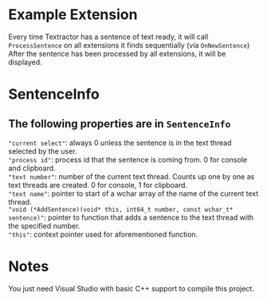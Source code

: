 # Example Extension

Every time Textractor has a sentence of text ready, it will call `ProcessSentence` on all extensions it finds sequentially (via `OnNewSentence`)
After the sentence has been processed by all extensions, it will be displayed.

# SentenceInfo

## The following properties are in `SentenceInfo`
`"current select"`: always 0 unless the sentence is in the text thread selected by the user.<br>
`"process id"`: process id that the sentence is coming from. 0 for console and clipboard.<br>
`"text number"`: number of the current text thread. Counts up one by one as text threads are created. 0 for console, 1 for clipboard.<br>
`"text name"`: pointer to start of a wchar array of the name of the current text thread.<br>
`"void (*AddSentence)(void* this, int64_t number, const wchar_t* sentence)"`: pointer to function that adds a sentence to the text thread with the specified number.<br>
`"this"`: context pointer used for aforementioned function.

# Notes

You just need Visual Studio with basic C++ support to compile this project.
